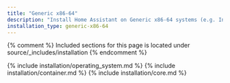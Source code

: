 ```yaml
---
title: "Generic x86-64"
description: "Install Home Assistant on Generic x86-64 systems (e.g. Intel NUC)"
installation_type: generic-x86-64
---
```

{% comment %}
Included sections for this page is located under source/_includes/installation
{% endcomment %}

{% include installation/operating_system.md %}
{% include installation/container.md %}
{% include installation/core.md %}
